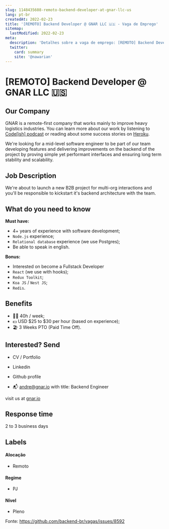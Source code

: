 ```yaml
---
slug: 1148435608-remoto-backend-developer-at-gnar-llc-us
lang: pt-br
createdAt: 2022-02-23
title: '[REMOTO] Backend Developer @ GNAR LLC 🇺🇸 - Vaga de Emprego'
sitemap:
  lastModified: 2022-02-23
meta:
  description: 'Detalhes sobre a vaga de emprego: [REMOTO] Backend Developer @ GNAR LLC 🇺🇸'
  twitter:
    card: summary
    site: '@nawarian'
---
```


# [REMOTO] Backend Developer @ GNAR LLC 🇺🇸

## Our Company

GNAR is a remote-first company that works mainly to improve heavy logistics industries. You can learn more about our work by listening to [Code[ish] podcast](https://www.heroku.com/podcasts/codeish/88-monitoring-productivity-through-iot) or reading about some success stories on [Heroku](https://www.heroku.com/customers/gnar).

We're looking for a mid-level software engineer to be part of our team developing features and delivering improvements on the backend of the project by proving simple yet performant interfaces and ensuring long term stability and scalability.

## Job Description

We're about to launch a new B2B project for multi-org interactions and you'll be responsible to kickstart it's backend architecture with the team.

## What do you need to know

**Must have:**
- 4+ years of experience with software development;
- `Node.js` experience;
- `Relational database` experience (we use Postgres);
- Be able to speak in english.

**Bonus:**
- Interested on become a Fullstack Developer
- `React` (we use with hooks);
- `Redux Toolkit`;
- `Koa JS` / `Nest JS`;
- `Redis`.

## Benefits

- 👩‍💻 40h / week;
- 💵 USD $25 to $30 per hour (based on experience);
- 🏖️ 3 Weeks PTO (Paid Time Off).

## Interested? Send
- CV / Portfolio
- Linkedin
- Github profile

- 📬 [andre@gnar.io](mailto:andre@gnar.io) with title: Backend Engineer

visit us at [gnar.io](https://gnar.io/)

## Response time

2 to 3 business days

## Labels
<!-- retire os labels que não fazem sentido à vaga -->

#### Alocação
- Remoto

#### Regime
- PJ

#### Nível
- Pleno




Fonte: https://github.com/backend-br/vagas/issues/8592